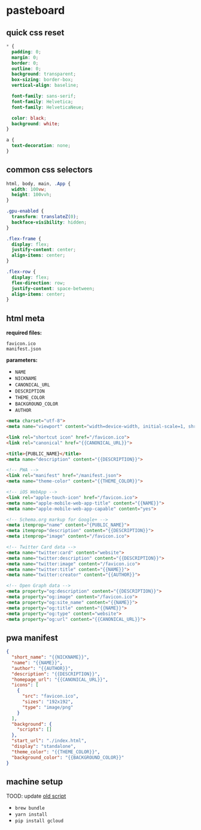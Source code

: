 # pasteboard

## quick css reset

```css
* {
  padding: 0;
  margin: 0;
  border: 0;
  outline: 0;
  background: transparent;
  box-sizing: border-box;
  vertical-align: baseline;

  font-family: sans-serif;
  font-family: Helvetica;
  font-family: HelveticaNeue;

  color: black;
  background: white;
}

a {
  text-decoration: none;
}
```

## common css selectors

```css
html, body, main, .App {
  width: 100vw;
  height: 100vvh;
}

.gpu-enabled {
  transform: translateZ(0);
  backface-visibility: hidden;
}

.flex-frame {
  display: flex;
  justify-content: center;
  align-items: center;
}

.flex-row {
  display: flex;
  flex-direction: row;
  justify-content: space-between;
  align-items: center;
}
```


## html meta

**required files:**

```
favicon.ico
manifest.json
```

**parameters:**

- `NAME`
- `NICKNAME`
- `CANONICAL_URL`
- `DESCRIPTION`
- `THEME_COLOR`
- `BACKGROUND_COLOR`
- `AUTHOR`

```html
<meta charset="utf-8">
<meta name="viewport" content="width=device-width, initial-scale=1, shrink-to-fit=no">

<link rel="shortcut icon" href="/favicon.ico">
<link rel="canonical" href="{{CANONICAL_URL}}">

<title>{PUBLIC_NAME}</title>
<meta name="description" content="{{DESCRIPTION}}">

<!-- PWA -->
<link rel="manifest" href="/manifest.json">
<meta name="theme-color" content="{{THEME_COLOR}}">

<!-- iOS WebApp -->
<link rel="apple-touch-icon" href="/favicon.ico">
<meta name="apple-mobile-web-app-title" content="{{NAME}}">
<meta name="apple-mobile-web-app-capable" content="yes">

<!-- Schema.org markup for Google+ -->
<meta itemprop="name" content="{PUBLIC_NAME}">
<meta itemprop="description" content="{{DESCRIPTION}}">
<meta itemprop="image" content="/favicon.ico">

<!-- Twitter Card data -->
<meta name="twitter:card" content="website">
<meta name="twitter:description" content="{{DESCRIPTION}}">
<meta name="twitter:image" content="/favicon.ico">
<meta name="twitter:title" content="{{NAME}}">
<meta name="twitter:creator" content="{{AUTHOR}}">

<!-- Open Graph data -->
<meta property="og:description" content="{{DESCRIPTION}}">
<meta property="og:image" content="/favicon.ico">
<meta property="og:site_name" content="{{NAME}}">
<meta property="og:title" content="{{NAME}}">
<meta property="og:type" content="website">
<meta property="og:url" content="{{CANONICAL_URL}}">
```

## pwa manifest

```json
{
  "short_name": "{{NICKNAME}}",
  "name": "{{NAME}}",
  "author": "{{AUTHOR}}",
  "description": "{{DESCRIPTION}}",
  "homepage_url": "{{CANONICAL_URL}}",
  "icons": [
    {
      "src": "favicon.ico",
      "sizes": "192x192",
      "type": "image/png"
    }
  ],
  "background": {
    "scripts": []
  },
  "start_url": "./index.html",
  "display": "standalone",
  "theme_color": "{{THEME_COLOR}}",
  "background_color": "{{BACKGROUND_COLOR}}"
}
```

## machine setup

TOOD: update [old script](https://gist.github.com/daniellacosse/a1725731a448512c04d849f6101b32d9)

- `brew bundle`
- `yarn install`
- `pip install gcloud`
